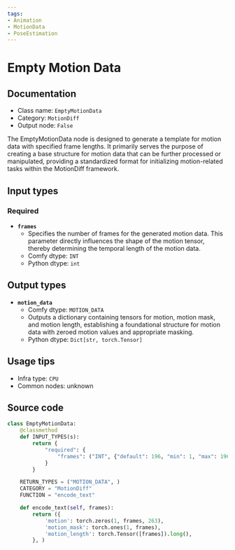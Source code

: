 ```yaml
---
tags:
- Animation
- MotionData
- PoseEstimation
---
```


# Empty Motion Data
## Documentation
- Class name: `EmptyMotionData`
- Category: `MotionDiff`
- Output node: `False`

The EmptyMotionData node is designed to generate a template for motion data with specified frame lengths. It primarily serves the purpose of creating a base structure for motion data that can be further processed or manipulated, providing a standardized format for initializing motion-related tasks within the MotionDiff framework.
## Input types
### Required
- **`frames`**
    - Specifies the number of frames for the generated motion data. This parameter directly influences the shape of the motion tensor, thereby determining the temporal length of the motion data.
    - Comfy dtype: `INT`
    - Python dtype: `int`
## Output types
- **`motion_data`**
    - Comfy dtype: `MOTION_DATA`
    - Outputs a dictionary containing tensors for motion, motion mask, and motion length, establishing a foundational structure for motion data with zeroed motion values and appropriate masking.
    - Python dtype: `Dict[str, torch.Tensor]`
## Usage tips
- Infra type: `CPU`
- Common nodes: unknown


## Source code
```python
class EmptyMotionData:
    @classmethod
    def INPUT_TYPES(s):
        return {
            "required": {
                "frames": ("INT", {"default": 196, "min": 1, "max": 196})
            }
        }

    RETURN_TYPES = ("MOTION_DATA", )
    CATEGORY = "MotionDiff"
    FUNCTION = "encode_text"

    def encode_text(self, frames):
        return ({
            'motion': torch.zeros(1, frames, 263),
            'motion_mask': torch.ones(1, frames),
            'motion_length': torch.Tensor([frames]).long(),
        }, )

```
